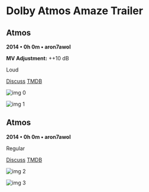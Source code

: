 # Dolby Atmos Amaze Trailer

## Atmos

**2014 • 0h 0m • aron7awol**

**MV Adjustment:** ++10 dB

Loud

[Discuss](https://www.avsforum.com/threads/bass-eq-for-filtered-movies.2995212/post-58242644)  [TMDB](520560)

![img 0](https://i.imgur.com/rrP61sa.jpg)

![img 1](https://i.imgur.com/FuPur56.png)

## Atmos

**2014 • 0h 0m • aron7awol**

Regular

[Discuss](https://www.avsforum.com/threads/bass-eq-for-filtered-movies.2995212/post-58242644)  [TMDB](520560)

![img 2](https://i.imgur.com/EQR4YSr.jpg)

![img 3](https://i.imgur.com/kXCy8qD.png)

